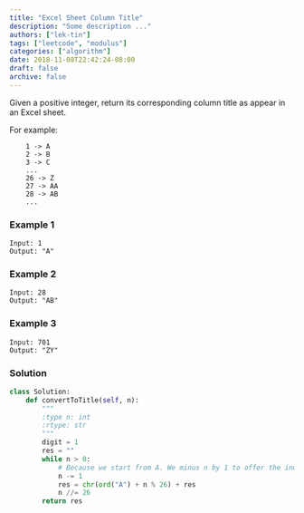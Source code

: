 ```yaml
---
title: "Excel Sheet Column Title"
description: "Some description ..."
authors: ["lek-tin"]
tags: ["leetcode", "modulus"]
categories: ["algorithm"]
date: 2018-11-08T22:42:24-08:00
draft: false
archive: false
---
```

Given a positive integer, return its corresponding column title as appear in an Excel sheet.

For example:
```
    1 -> A
    2 -> B
    3 -> C
    ...
    26 -> Z
    27 -> AA
    28 -> AB
    ...
```
### Example 1
```
Input: 1
Output: "A"
```
### Example 2
```
Input: 28
Output: "AB"
```
### Example 3
```
Input: 701
Output: "ZY"
```
### Solution
```python
class Solution:
    def convertToTitle(self, n):
        """
        :type n: int
        :rtype: str
        """
        digit = 1
        res = ""
        while n > 0:
            # Because we start from A. We minus n by 1 to offer the index.
            n -= 1
            res = chr(ord("A") + n % 26) + res
            n //= 26
        return res
```